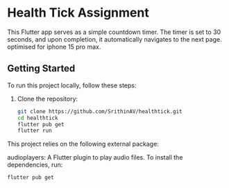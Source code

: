 # Health Tick Assignment

This Flutter app serves as a simple countdown timer. The timer is set to 30 seconds, and upon completion, it automatically navigates to the next page.
optimised for iphone 15 pro max.

## Getting Started

To run this project locally, follow these steps:

1. Clone the repository:

   ```bash
   git clone https://github.com/SrithinAV/healthtick.git
   cd healthtick
   flutter pub get
   flutter run


This project relies on the following external package:

audioplayers: A Flutter plugin to play audio files.
To install the dependencies, run:

```bash
flutter pub get


